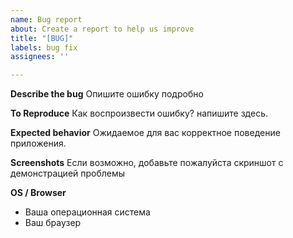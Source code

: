 ```yaml
---
name: Bug report
about: Create a report to help us improve
title: "[BUG]"
labels: bug fix
assignees: ''

---
```


**Describe the bug**
Опишите ошибку подробно

**To Reproduce**
Как воспроизвести ошибку? напишите здесь.

**Expected behavior**
Ожидаемое для вас корректное поведение приложения.

**Screenshots**
Если возможно, добавьте пожалуйста скриншот с демонстрацией проблемы

**OS / Browser**

- Ваша операционная система
- Ваш браузер
